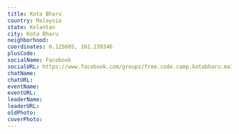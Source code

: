 ```yaml
---
title: Kota Bharu
country: Malaysia
state: Kelantan
city: Kota Bharu
neighborhood: 
coordinates: 6.125605, 102.239346
plusCode:
socialName: Facebook
socialURL: https://www.facebook.com/groups/free.code.camp.kotabharu.malaysia
chatName:
chatURL:
eventName:
eventURL:
leaderName:
leaderURL:
oldPhoto: 
coverPhoto:
---
```

